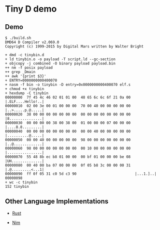 # Tiny D demo

## Demo

```
$ ./build.sh
DMD64 D Compiler v2.069.0
Copyright (c) 1999-2015 by Digital Mars written by Walter Bright

+ dmd -c tinybin.d
+ ld tinybin.o -o payload -T script.ld --gc-section
+ objcopy -j combined -O binary payload payload.bin
++ nm -f posix payload
++ grep _Dmain
++ awk '{print $3}'
+ ENTRY=0000000000400070
+ nasm -f bin -o tinybin -D entry=0x0000000000400070 elf.s
+ chmod +x tinybin
+ hexdump -C tinybin
00000000  7f 45 4c 46 02 01 01 00  48 65 6c 6c 6f 21 0a 00  |.ELF....Hello!..|
00000010  02 00 3e 00 01 00 00 00  70 00 40 00 00 00 00 00  |..>.....p.@.....|
00000020  38 00 00 00 00 00 00 00  00 00 00 00 00 00 00 00  |8...............|
00000030  00 00 00 00 38 00 38 00  01 00 00 00 07 00 00 00  |....8.8.........|
00000040  00 00 00 00 00 00 00 00  00 00 40 00 00 00 00 00  |..........@.....|
00000050  00 00 40 00 00 00 00 00  98 00 00 00 00 00 00 00  |..@.............|
00000060  98 00 00 00 00 00 00 00  00 10 00 00 00 00 00 00  |................|
00000070  55 48 8b ec b8 01 00 00  00 bf 01 00 00 00 be 08  |UH..............|
00000080  00 40 00 ba 07 00 00 00  0f 05 b8 3c 00 00 00 31  |.@.........<...1|
00000090  ff 0f 05 31 c0 5d c3 90                           |...1.]..|
00000098
+ wc -c tinybin
152 tinybin
```

## Other Language Implementations

- [Rust](http://mainisusuallyafunction.blogspot.de/2015/01/151-byte-static-linux-binary-in-rust.html)

- [Nim](http://hookrace.net/blog/nim-binary-size/)
